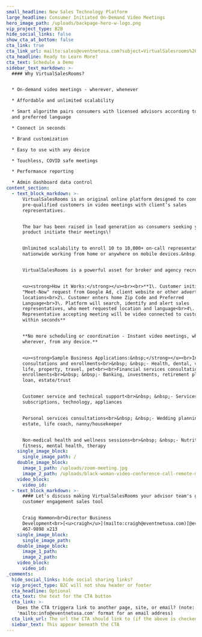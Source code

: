 ```yaml
---
small_headline: New Sales Technology Platform
large_headline: Consumer Initiated On-Demand Video Meetings
hero_image_path: /uploads/backpage-hero-w-logo.png
vip_project_type: B2B
hide_social_links: false
show_cta_at_bottom: false
cta_link: true
cta_link_url: mailto:sales@eventnetusa.com?subject=VirtualSalesrooms%20Demo%20Request
cta_headline: Ready to Learn More?
cta_text: Schedule a Demo
sidebar_text_markdown: >-
  #### Why VirtualSalesRooms?


  * On-demand video meetings - wherever, whenever

  * Affordable and unlimited scalability

  * Smart algorithm pairs consumers with licensed advisors according to location
  and preferred language

  * Connect in seconds

  * Brand customization

  * Easy to use with any device

  * Touchless, COVID safe meetings

  * Performance reporting

  * Admin dashboard data control
content_section:
  - text_block_markdown: >-
      VirtualSalesRooms is an original online platform designed to connect
      pre-qualified customers in video meetings with client’s sales
      representatives.


      The bar has been raised in lead generation as consumers seeking your
      product initiate their meetings\!


      Unlimited scalability to enroll 10 to 10,000+ on-call representatives
      nationwide working from home or anywhere on mobile devices.&nbsp;


      VirtualSalesRooms is a powerful asset for broker and agency recruitment.


      <u><strong>How it Works:</strong></u><br><br>**1\. Customer initiates
      "Meet-Now" request from Google Ad, client website or other advertising
      locations<br>2\. Customer enters home Zip Code and Preferred
      Language<br>3\. Platform will search, identify and alert sales
      representatives, who meet requested location and language<br>4\. 1st
      Representative accepting meeting will be video connected to customer
      within seconds**


      **No more scheduling or coordination - Instant video meetings, whenever,
      wherever, from any device.**


      <u><strong>Sample Business Applications:&nbsp;</strong></u><br>Insurance
      consultations and enrollments<br>&nbsp; &nbsp;- Health, dental, vision,
      life, property, travel, pet<br><br>Financial services consultations and
      enrollments<br>&nbsp; &nbsp;- Banking, investments, retirement planning,
      loan, estate/trust


      Customer service and technical support<br>&nbsp; &nbsp;- Services and
      subscriptions, technology, appliances


      Personal services consultations<br>&nbsp; &nbsp;- Wedding planning, real
      estate, life coach, nanny/housekeeper


      Non-medical health and wellness sessions<br>&nbsp; &nbsp;- Nutrition,
      fitness, mental health, therapy
    single_image_block:
      single_image_path: /
    double_image_block:
      image_1_path: /uploads/zoom-meeting.jpg
      image_2_path: /uploads/black-woman-video-conference-call-remote-meetings.jpg
    video_block:
      video_id:
  - text_block_markdown: >-
      #### Let's discuss making VirtualSalesRooms your advisor team's go-to
      customer engagement sales tool


      Craig Hammon<br>Director Business
      Development<br>[<u>craigh</u>](mailto:craigh@eventnetusa.com)[@eventnetusa.com](mailto:craigc@eventnetusa.com?subject=2021%20Events%20Inquiry)<br>(954)
      467-9898 x213
    single_image_block:
      single_image_path:
    double_image_block:
      image_1_path:
      image_2_path:
    video_block:
      video_id:
_comments:
  hide_social_links: hide social sharing links?
  vip_project_type: B2C will not show header or footer
  cta_headline: Optional
  cta_text: the text for the CTA button
  cta_link: >-
    Does the CTA triggera link to another page, site, or email? (note: use
    'mailto:info@eventnetusa.com' format for an email address)
  cta_link_url: The url the CTA should link to (if the above is checked)
  siebar_text: This appear beneath the CTA
---
```



